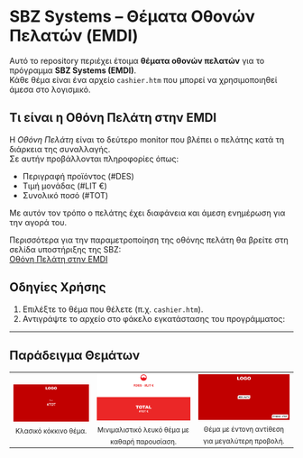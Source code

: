 # SBZ Systems – Θέματα Οθονών Πελατών (EMDI)

Αυτό το repository περιέχει έτοιμα **θέματα οθονών πελατών** για το πρόγραμμα **SBZ Systems (EMDI)**.  
Κάθε θέμα είναι ένα αρχείο `cashier.htm` που μπορεί να χρησιμοποιηθεί άμεσα στο λογισμικό.

## Τι είναι η Οθόνη Πελάτη στην EMDI

Η *Οθόνη Πελάτη* είναι το δεύτερο monitor που βλέπει ο πελάτης κατά τη διάρκεια της συναλλαγής.  
Σε αυτήν προβάλλονται πληροφορίες όπως:

- Περιγραφή προϊόντος (#DES)  
- Τιμή μονάδας (#LIT €)  
- Συνολικό ποσό (#TOT)  

Με αυτόν τον τρόπο ο πελάτης έχει διαφάνεια και άμεση ενημέρωση για την αγορά του.

Περισσότερα για την παραμετροποίηση της οθόνης πελάτη θα βρείτε στη σελίδα υποστήριξης της SBZ:  
[Οθόνη Πελάτη στην EMDI](https://www.sbzsystems.com/el/programmata-efarmoges/emdi-emporiki-diaxeirisi/ypostirixi-emdi-commercial-management/rythmiseis/parametropoiisi-othonis-pelati-tis-emdi/)

## Οδηγίες Χρήσης

1. Επιλέξτε το θέμα που θέλετε (π.χ. `cashier.htm`).
2. Αντιγράψτε το αρχείο στο φάκελο εγκατάστασης του προγράμματος:  

---

## Παράδειγμα Θεμάτων

<p align="center">
  <table>
    <tr>
      <td align="center">
        <img src="images/classic.png" alt="Θέμα 1" width="250"/><br/>
        <sub>Κλασικό κόκκινο θέμα.</sub>
      </td>
      <td align="center">
        <img src="images/minimal.png" alt="Θέμα 2" width="250"/><br/>
        <sub>Μινιμαλιστικό λευκό θέμα με καθαρή παρουσίαση.</sub>
      </td>
      <td align="center">
        <img src="images/dynamic.png" alt="Θέμα 3" width="250"/><br/>
        <sub>Θέμα με έντονη αντίθεση για μεγαλύτερη προβολή.</sub>
      </td>
    </tr>
  </table>
</p>
